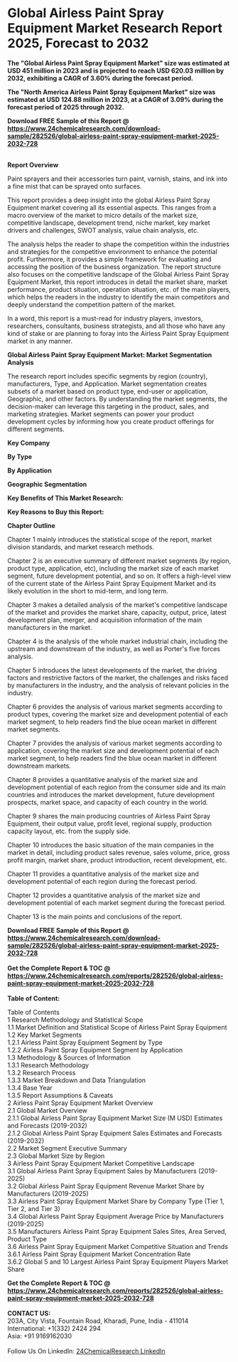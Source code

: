 <h1>Global Airless Paint Spray Equipment Market Research Report 2025, Forecast to 2032</h1><p><strong>The "Global Airless Paint Spray Equipment Market" size was estimated at USD 451 million in 2023 and is projected to reach USD 620.03 million by 2032, exhibiting a CAGR of 3.60% during the forecast period.</strong></p><p>
</p><p><strong>The "North America Airless Paint Spray Equipment Market" size was estimated at USD 124.88 million in 2023, at a CAGR of 3.09% during the forecast period of 2025 through 2032.</strong></p><div><b>Download FREE Sample of this Report @ 
            <a href="https://www.24chemicalresearch.com/download-sample/282526/global-airless-paint-spray-equipment-market-2025-2032-728">
            https://www.24chemicalresearch.com/download-sample/282526/global-airless-paint-spray-equipment-market-2025-2032-728</a></b></div><br><p>
</p><p><strong>Report Overview</strong></p><p>
</p><p>Paint sprayers and their accessories turn paint, varnish, stains, and ink into a fine mist that can be sprayed onto surfaces.</p><p>
</p><p>This report provides a deep insight into the global Airless Paint Spray Equipment market covering all its essential aspects. This ranges from a macro overview of the market to micro details of the market size, competitive landscape, development trend, niche market, key market drivers and challenges, SWOT analysis, value chain analysis, etc.</p><p>
</p><p>The analysis helps the reader to shape the competition within the industries and strategies for the competitive environment to enhance the potential profit. Furthermore, it provides a simple framework for evaluating and accessing the position of the business organization. The report structure also focuses on the competitive landscape of the Global Airless Paint Spray Equipment Market, this report introduces in detail the market share, market performance, product situation, operation situation, etc. of the main players, which helps the readers in the industry to identify the main competitors and deeply understand the competition pattern of the market.</p><p>
In a word, this report is a must-read for industry players, investors, researchers, consultants, business strategists, and all those who have any kind of stake or are planning to foray into the Airless Paint Spray Equipment market in any manner.</p><p>
</p><p><strong>Global Airless Paint Spray Equipment Market: Market Segmentation Analysis</strong></p><p>
</p><p>The research report includes specific segments by region (country), manufacturers, Type, and Application. Market segmentation creates subsets of a market based on product type, end-user or application, Geographic, and other factors. By understanding the market segments, the decision-maker can leverage this targeting in the product, sales, and marketing strategies. Market segments can power your product development cycles by informing how you create product offerings for different segments.</p><p>
</p><p><strong>Key Company</strong></p><p>
</p><p>
</p><p><strong>By Type</strong></p><p>
</p><p>
</p><p><strong>By Application</strong></p><p>
</p><p>
</p><p><strong>Geographic Segmentation</strong></p><p>
</p><p>
</p><p><strong>Key Benefits of This Market Research:</strong></p><p>
</p><p>
</p><p><strong>Key Reasons to Buy this Report:</strong></p><p>
</p><p>
</p><p><strong>Chapter Outline</strong></p><p>
</p><p>Chapter 1 mainly introduces the statistical scope of the report, market division standards, and market research methods.</p><p>
Chapter 2 is an executive summary of different market segments (by region, product type, application, etc), including the market size of each market segment, future development potential, and so on. It offers a high-level view of the current state of the Airless Paint Spray Equipment Market and its likely evolution in the short to mid-term, and long term.</p><p>
Chapter 3 makes a detailed analysis of the market's competitive landscape of the market and provides the market share, capacity, output, price, latest development plan, merger, and acquisition information of the main manufacturers in the market.</p><p>
Chapter 4 is the analysis of the whole market industrial chain, including the upstream and downstream of the industry, as well as Porter's five forces analysis.</p><p>
Chapter 5 introduces the latest developments of the market, the driving factors and restrictive factors of the market, the challenges and risks faced by manufacturers in the industry, and the analysis of relevant policies in the industry.</p><p>
Chapter 6 provides the analysis of various market segments according to product types, covering the market size and development potential of each market segment, to help readers find the blue ocean market in different market segments.</p><p>
Chapter 7 provides the analysis of various market segments according to application, covering the market size and development potential of each market segment, to help readers find the blue ocean market in different downstream markets.</p><p>
Chapter 8 provides a quantitative analysis of the market size and development potential of each region from the consumer side and its main countries and introduces the market development, future development prospects, market space, and capacity of each country in the world.</p><p>
Chapter 9 shares the main producing countries of Airless Paint Spray Equipment, their output value, profit level, regional supply, production capacity layout, etc. from the supply side.</p><p>
Chapter 10 introduces the basic situation of the main companies in the market in detail, including product sales revenue, sales volume, price, gross profit margin, market share, product introduction, recent development, etc.</p><p>
Chapter 11 provides a quantitative analysis of the market size and development potential of each region during the forecast period.</p><p>
Chapter 12 provides a quantitative analysis of the market size and development potential of each market segment during the forecast period.</p><p>
Chapter 13 is the main points and conclusions of the report.</p><div><b>Download FREE Sample of this Report @ 
            <a href="https://www.24chemicalresearch.com/download-sample/282526/global-airless-paint-spray-equipment-market-2025-2032-728">
            https://www.24chemicalresearch.com/download-sample/282526/global-airless-paint-spray-equipment-market-2025-2032-728</a></b></div><br><div><b>Get the Complete Report & TOC @ 
            <a href="https://www.24chemicalresearch.com/reports/282526/global-airless-paint-spray-equipment-market-2025-2032-728">
            https://www.24chemicalresearch.com/reports/282526/global-airless-paint-spray-equipment-market-2025-2032-728</a></b></div><br>
            <b>Table of Content:</b><p>Table of Contents<br />
1 Research Methodology and Statistical Scope<br />
1.1 Market Definition and Statistical Scope of Airless Paint Spray Equipment<br />
1.2 Key Market Segments<br />
1.2.1 Airless Paint Spray Equipment Segment by Type<br />
1.2.2 Airless Paint Spray Equipment Segment by Application<br />
1.3 Methodology & Sources of Information<br />
1.3.1 Research Methodology<br />
1.3.2 Research Process<br />
1.3.3 Market Breakdown and Data Triangulation<br />
1.3.4 Base Year<br />
1.3.5 Report Assumptions & Caveats<br />
2 Airless Paint Spray Equipment Market Overview<br />
2.1 Global Market Overview<br />
2.1.1 Global Airless Paint Spray Equipment Market Size (M USD) Estimates and Forecasts (2019-2032)<br />
2.1.2 Global Airless Paint Spray Equipment Sales Estimates and Forecasts (2019-2032)<br />
2.2 Market Segment Executive Summary<br />
2.3 Global Market Size by Region<br />
3 Airless Paint Spray Equipment Market Competitive Landscape<br />
3.1 Global Airless Paint Spray Equipment Sales by Manufacturers (2019-2025)<br />
3.2 Global Airless Paint Spray Equipment Revenue Market Share by Manufacturers (2019-2025)<br />
3.3 Airless Paint Spray Equipment Market Share by Company Type (Tier 1, Tier 2, and Tier 3)<br />
3.4 Global Airless Paint Spray Equipment Average Price by Manufacturers (2019-2025)<br />
3.5 Manufacturers Airless Paint Spray Equipment Sales Sites, Area Served, Product Type<br />
3.6 Airless Paint Spray Equipment Market Competitive Situation and Trends<br />
3.6.1 Airless Paint Spray Equipment Market Concentration Rate<br />
3.6.2 Global 5 and 10 Largest Airless Paint Spray Equipment Players Market Share </p><div><b>Get the Complete Report & TOC @ 
            <a href="https://www.24chemicalresearch.com/reports/282526/global-airless-paint-spray-equipment-market-2025-2032-728">
            https://www.24chemicalresearch.com/reports/282526/global-airless-paint-spray-equipment-market-2025-2032-728</a></b></div><br><b>CONTACT US:</b><br>
            203A, City Vista, Fountain Road, Kharadi, Pune, India - 411014<br>
            International: +1(332) 2424 294<br>
            Asia: +91 9169162030 <br><br>
            Follow Us On LinkedIn: <a href="https://www.linkedin.com/company/24chemicalresearch/">24ChemicalResearch LinkedIn</a>